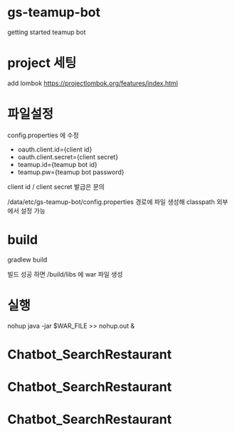 # gs-teamup-bot
getting started teamup bot

# project 세팅
add lombok https://projectlombok.org/features/index.html

# 파일설정

config.properties 에 수정

* oauth.client.id={client id}
* oauth.client.secret={client secret}
* teamup.id={teamup bot id}
* teamup.pw={teamup bot password}

client id / client secret 발급은 문의

/data/etc/gs-teamup-bot/config.properties 경로에 파일 생성해 classpath 외부에서 설정 가능

# build
gradlew build

빌드 성공 하면 /build/libs 에 war 파일 생성

# 실행
nohup java -jar $WAR_FILE >> nohup.out &
# Chatbot_SearchRestaurant
# Chatbot_SearchRestaurant
# Chatbot_SearchRestaurant

